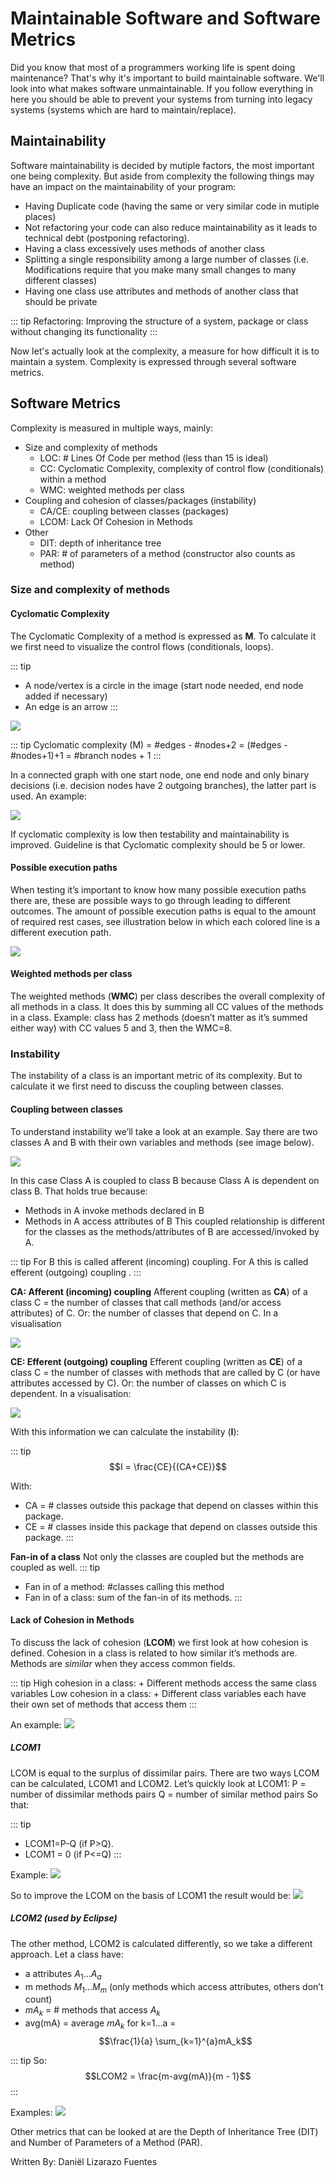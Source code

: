 # Maintainable Software and Software Metrics
Did you know that most of a programmers working life is spent doing maintenance? That's why it's important to build maintainable software. We'll look into what makes software unmaintainable. If you follow everything in here you should be able to prevent your systems from turning into legacy systems (systems which are hard to maintain/replace).

## Maintainability
Software maintainability is decided by mutiple factors, the most important one being complexity. But aside from complexity the following things may have an impact on the maintainability of your program:

+ Having Duplicate code (having the same or very similar code in mutiple places)
+ Not refactoring your code can also reduce maintainability as it leads to technical debt (postponing refactoring).
+ Having a class excessively uses methods of another class
+ Splitting a single responsibility among a large number of classes (i.e. Modifications require that you make many small changes to many different classes) 
+ Having one class use attributes and methods of another class that should be private

::: tip
Refactoring: Improving the structure of a system, package or class without changing its functionality
:::

Now let's actually look at the complexity, a measure for how difficult it is to maintain a system. Complexity is expressed through several software metrics.

## Software Metrics
Complexity is measured in multiple ways, mainly:
+ Size and complexity of methods
    + LOC: # Lines Of Code per method (less than 15 is ideal)
    + CC: Cyclomatic Complexity, complexity of control flow (conditionals) within a method
    + WMC: weighted methods per class
+ Coupling and cohesion of classes/packages (instability)
    + CA/CE: coupling between classes (packages)
    + LCOM: Lack Of Cohesion in Methods
+ Other
    + DIT: depth of inheritance tree
    + PAR: # of parameters of a method (constructor also counts as method)

### Size and complexity of methods
#### Cyclomatic Complexity 
The Cyclomatic Complexity of a method is expressed as **M**. To calculate it we first need to visualize the control flows (conditionals, loops). 

::: tip
+ A node/vertex is a circle in the image (start node needed, end node added if necessary)
+ An edge is an arrow
:::

<img src="./flowGraphs.png"/>

::: tip
Cyclomatic complexity (M) = #edges - #nodes+2 = (#edges - #nodes+1)+1 = #branch nodes + 1
:::

In a connected graph with one start node, one end node and only binary decisions (i.e. decision nodes have 2 outgoing branches), the latter part is used. An example:

<img src="./exampleFlowGraph.png"/>

If cyclomatic complexity is low then testability and maintainability is improved. Guideline is that Cyclomatic complexity should be 5 or lower.
 

#### Possible execution paths 
When testing it’s important to know how many possible execution paths there are, these are possible ways to go through leading to different outcomes. The amount of possible execution paths is equal to the amount of required rest cases, see illustration below in which each colored line is a different execution path.

<img src="./executionPaths.png"/>

#### Weighted methods per class 
The weighted methods (**WMC**) per class describes the overall complexity of all methods in a class.
It does this by summing all CC values of the methods in a class. 
Example: class has 2 methods (doesn’t matter as it’s summed either way) with CC values 5 and 3, then the WMC=8.

### Instability
The instability of a class is an important metric of its complexity. But to calculate it we first need to discuss the coupling between classes.
#### Coupling between classes
To understand instability we’ll take a look at an example. Say there are two classes A and B with their own variables and methods (see image below).

<img src="./couplingClasses.png"/>

In this case Class A is coupled to class B because Class A is dependent on class B. That holds true because:
+ Methods in A invoke methods declared in B
+ Methods in A access attributes of B
This coupled relationship is different for the classes as the methods/attributes of B are accessed/invoked by A.

::: tip
For B this is called afferent (incoming) coupling.
For A this is called efferent (outgoing) coupling .
:::

**CA: Afferent (incoming) coupling**
Afferent coupling (written as **CA**) of a class C = the number of classes that call methods (and/or access attributes) of C.
Or: the number of classes that depend on C. In a visualisation

<img src="./CA.png"/>

**CE: Efferent (outgoing) coupling**
Efferent coupling (written as **CE**) of a class C = the number of classes with methods that are called by C (or have attributes accessed by C).
Or: the number of classes on which C is dependent. In a visualisation: 

<img src="./CE.png"/>

With this information we can calculate the instability (**I**):

::: tip
$$I = \frac{CE}{(CA+CE)}$$

With:
+ CA = # classes outside this package that depend on classes within this package.
+ CE = # classes inside this package that depend on classes outside this package.
:::

**Fan-in of a class**
Not only the classes are coupled but the methods are coupled as well.
::: tip
+ Fan in of a method: #classes calling this method
+ Fan in of a class: sum of the fan-in of its methods.
:::

#### Lack of Cohesion in Methods
To discuss the lack of cohesion (**LCOM**) we first look at how cohesion is defined. Cohesion in a class is related to how similar it’s methods are. Methods are *similar* when they access common fields. 

::: tip
High cohesion in a class:
    + Different methods access the same class variables
Low cohesion in a class:
    + Different class variables each have their own set of methods that access them
:::

An example:
<img src="./similarDissimilar.png"/>

##### LCOM1
LCOM is equal to the surplus of dissimilar pairs. There are two ways LCOM can be calculated, LCOM1 and LCOM2. Let’s quickly look at LCOM1:
P = number of dissimilar methods pairs
Q = number of similar method pairs
So that:

::: tip
+ LCOM1=P-Q (if P>Q).
+ LCOM1 = 0 (if P<=Q)
:::

Example:
<img src="./LCOM1.png"/>

So to improve the LCOM on the basis of LCOM1 the result would be:
<img src="./LCOM1Improvement.png"/>

##### LCOM2 (used by Eclipse)
The other method, LCOM2 is calculated differently, so we take a different approach. Let a class have:
+ a attributes $A_1$…$A_a$
+ m methods $M_1$…$M_m$ (only methods which access attributes, others don’t count)
+ $mA_k$ = # methods that access $A_k$
+ avg(mA) = average $mA_k$ for k=1…a = $$\frac{1}{a} \sum_{k=1}^{a}mA_k$$
 
::: tip
So: $$LCOM2 = \frac{m-avg(mA)}{m - 1}$$
:::

Examples:
<img src="./LCOM2.png"/>

Other metrics that can be looked at are the Depth of Inheritance Tree (DIT) and Number of Parameters of a Method (PAR).

<p class="contributor">Written By: Daniël Lizarazo Fuentes</p>